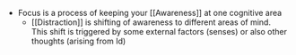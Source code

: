 - Focus is a process of keeping your [[Awareness]] at one cognitive area
    - [[Distraction]] is shifting of awareness to different areas of mind. This shift is triggered by some external factors (senses) or also other thoughts (arising from Id)
